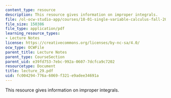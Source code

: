 ```yaml
---
content_type: resource
description: This resource gives information on improper integrals.
file: /ol-ocw-studio-app/courses/18-01-single-variable-calculus-fall-2005/fc004294776a6069f321e9adee34691a_lecture_29.pdf
file_size: 150386
file_type: application/pdf
learning_resource_types:
- Lecture Notes
license: https://creativecommons.org/licenses/by-nc-sa/4.0/
ocw_type: OCWFile
parent_title: Lecture Notes
parent_type: CourseSection
parent_uid: e39fd753-7ebc-992a-0607-7dcfca9c7202
resourcetype: Document
title: lecture_29.pdf
uid: fc004294-776a-6069-f321-e9adee34691a
---
```

This resource gives information on improper integrals.